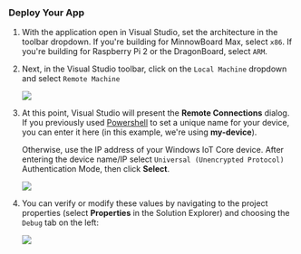 <h3> Deploy Your App </h3>

<ol class="setup-content-list">
  <li>With the application open in Visual Studio, set the architecture in the toolbar dropdown. If you're building for MinnowBoard Max, select <code>x86</code>.  If you're building for Raspberry Pi 2 or the DragonBoard, select <code>ARM</code>.</li>
  <li>
  <p>Next, in the Visual Studio toolbar, click on the <code>Local Machine</code> dropdown and select <code>Remote Machine</code></li></p>
  <p><img src="{{site.baseurl}}/Resources/images/AppDeployment/cs-remote-machine-debugging.png" /></p>
  <li>
    <p>At this point, Visual Studio will present the <b>Remote Connections</b> dialog. If you previously used <a href="{{site.baseurl}}/{{page.lang}}/win10/samples/PowerShell.htm" target="_blank">Powershell</a> to set a unique name for your device, you can enter it here (in this example, we're using <b>my-device</b>).</p>
    <p>Otherwise, use the IP address of your Windows IoT Core device. After entering the device name/IP select <code>Universal (Unencrypted Protocol)</code> Authentication Mode, then click <b>Select</b>.</p>
    <p><img src="{{site.baseurl}}/Resources/images/AppDeployment/cs-remote-connections.PNG" /></p>
  </li>
  <li>
    <p>You can verify or modify these values by navigating to the project properties (select <b>Properties</b> in the Solution Explorer) and choosing the <code>Debug</code> tab on the left:</p>
    <p><img src="{{site.baseurl}}/Resources/images/AppDeployment/cs-debug-project-properties.PNG" /></p>
  </li>
</ol>

